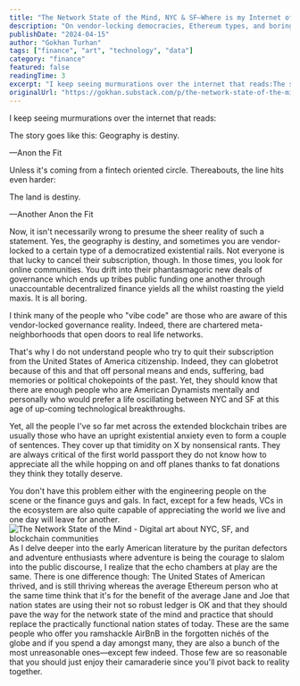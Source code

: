 ```yaml
---
title: "The Network State of the Mind, NYC & SF—Where is my Internet of Liquidity?"
description: "On vendor-locking democracies, Ethereum types, and boring tribes."
publishDate: "2024-04-15"
author: "Gokhan Turhan"
tags: ["finance", "art", "technology", "data"]
category: "finance"
featured: false
readingTime: 3
excerpt: "I keep seeing murmurations over the internet that reads:The story goes like this: Geography is destiny.—Anon the FitUnless it's coming from a fintech oriented circle. Thereabouts, the line..."
originalUrl: "https://gokhan.substack.com/p/the-network-state-of-the-mind-nyc"
---
```


I keep seeing murmurations over the internet that reads:

The story goes like this: Geography is destiny.

—Anon the Fit

Unless it's coming from a fintech oriented circle. Thereabouts, the line hits even harder:

The land is destiny.

—Another Anon the Fit

Now, it isn't necessarily wrong to presume the sheer reality of such a statement. Yes, the geography is destiny, and sometimes you are vendor-locked to a certain type of a democratized existential rails. Not everyone is that lucky to cancel their subscription, though. In those times, you look for online communities. You drift into their phantasmagoric new deals of governance which ends up tribes public funding one another through unaccountable decentralized finance yields all the whilst roasting the yield maxis. It is all boring.

I think many of the people who "vibe code" are those who are aware of this vendor-locked governance reality. Indeed, there are chartered meta-neighborhoods that open doors to real life networks.

That's why I do not understand people who try to quit their subscription from the United States of America citizenship. Indeed, they can globetrot because of this and that off personal means and ends, suffering, bad memories or political chokepoints of the past. Yet, they should know that there are enough people who are American Dynamists mentally and personally who would prefer a life oscillating between NYC and SF at this age of up-coming technological breakthroughs.

Yet, all the people I've so far met across the extended blockchain tribes are usually those who have an upright existential anxiety even to form a couple of sentences. They cover up that timidity on X by nonsensical rants. They are always critical of the first world passport they do not know how to appreciate all the while hopping on and off planes thanks to fat donations they think they totally deserve.

You don't have this problem either with the engineering people on the scene or the finance guys and gals. In fact, except for a few heads, VCs in the ecosystem are also quite capable of appreciating the world we live and one day will leave for another.
![The Network State of the Mind - Digital art about NYC, SF, and blockchain communities](/blog/images/the-network-state-of-the-mind-nyc-sfwhere-is-my-internet-of-liquidity-1752996708602.jpeg)
As I delve deeper into the early American literature by the puritan defectors and adventure enthusiasts where adventure is being the courage to slalom into the public discourse, I realize that the echo chambers at play are the same. There is one difference though: The United States of American thrived, and is still thriving whereas the average Ethereum person who at the same time think that it's for the benefit of the average Jane and Joe that nation states are using their not so robust ledger is OK and that they should pave the way for the network state of the mind and practice that should replace the practically functional nation states of today. These are the same people who offer you ramshackle AirBnB in the forgotten nichés of the globe and if you spend a day amongst many, they are also a bunch of the most unreasonable ones—except few indeed. Those few are so reasonable that you should just enjoy their camaraderie since you'll pivot back to reality together.